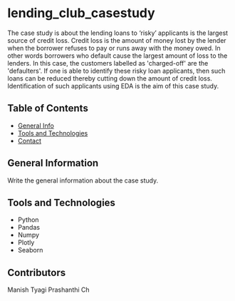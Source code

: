 # lending_club_casestudy
 The case study is about the lending loans to ‘risky’ applicants is the largest source of credit loss. Credit loss is the amount of money lost by the lender when the borrower refuses to pay or runs away with the money owed. In other words borrowers who default cause the largest amount of loss to the lenders. In this case, the customers labelled as 'charged-off' are the 'defaulters'. 
If one is able to identify these risky loan applicants, then such loans can be reduced thereby cutting down the amount of credit loss. Identification of such applicants using EDA is the aim of this case study.



## Table of Contents
* [General Info](#general-information)
* [Tools and Technologies](#tools-and-technologies)
* [Contact](#contributors)


## General Information
  Write the general information about the case study. 


## Tools and Technologies
- Python 
- Pandas 
- Numpy 
- Plotly
- Seaborn 

## Contributors
 Manish Tyagi
 Prashanthi Ch

